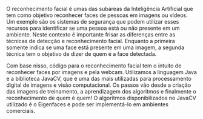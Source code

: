 O reconhecimento facial é umas das subáreas da Inteligência Artificial que tem como objetivo reconhecer faces de pessoas em imagens  ou vídeos. Um exemplo são os sistemas de segurança que podem utilizar  esses recursos para identificar se uma pessoa está ou não presente em um  ambiente. Neste contexto é importante frisar as diferenças entre as  técnicas de detecção e reconhecimento facial. Enquanto a primeira  somente indica se uma face está presente em uma imagem, a segunda  técnica tem o objetivo de dizer de quem é a face detectada.

Com base nisso, código para o reconhecimento facial tem o intuito de reconhecer faces por imagens e  pela webcam. Utilizamos a linguagem Java e a biblioteca JavaCV, que é  uma das mais utilizadas para processamento digital de  imagens e visão computacional. Os passos vão desde a criação das imagens de  treinamento, a aprendizagem dos algoritmos e finalmente o reconhecimento  de quem é quem! O algoritmos disponibilizados no JavaCV utilizado é o Eigenfaces e pode ser implementá-lo em ambientes comerciais.
